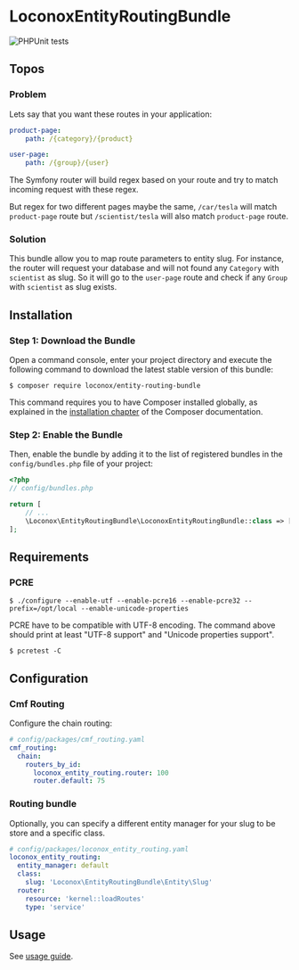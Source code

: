 LoconoxEntityRoutingBundle
==========================

![PHPUnit tests](https://github.com/loconox/EntityRoutingBundle/actions/workflows/php.yml/badge.svg)

Topos
-----

### Problem


Lets say that you want these routes in your application:
```yaml
product-page:
    path: /{category}/{product}

user-page:
    path: /{group}/{user}
```

The Symfony router will build regex based on your route and try to match incoming request with these regex.

But regex for two different pages maybe the same, `/car/tesla` will match `product-page` route but `/scientist/tesla` will also match `product-page` route.

### Solution


This bundle allow you to map route parameters to entity slug. For instance, the router will request your database and will not found any `Category` with `scientist` as slug. So it will go to the `user-page` route and check if any `Group` with `scientist` as slug exists.


Installation
------------

### Step 1: Download the Bundle


Open a command console, enter your project directory and execute the
following command to download the latest stable version of this bundle:

```console
$ composer require loconox/entity-routing-bundle
```

This command requires you to have Composer installed globally, as explained
in the [installation chapter](https://getcomposer.org/doc/00-intro.md)
of the Composer documentation.

### Step 2: Enable the Bundle

Then, enable the bundle by adding it to the list of registered bundles
in the `config/bundles.php` file of your project:

```php
<?php
// config/bundles.php

return [
    // ...
    \Loconox\EntityRoutingBundle\LoconoxEntityRoutingBundle::class => ['all' => true]
];
```

Requirements
------------

### PCRE

    $ ./configure --enable-utf --enable-pcre16 --enable-pcre32 --prefix=/opt/local --enable-unicode-properties

PCRE have to be compatible with UTF-8 encoding.
The command above should print at least "UTF-8 support" and "Unicode properties support".

    $ pcretest -C

Configuration
-------------

### Cmf Routing

Configure the chain routing:

```yaml
# config/packages/cmf_routing.yaml
cmf_routing:
  chain:
    routers_by_id:
      loconox_entity_routing.router: 100
      router.default: 75
```

### Routing bundle

Optionally, you can specify a different entity manager for your slug to be store and a specific class.

```yaml
# config/packages/loconox_entity_routing.yaml
loconox_entity_routing:
  entity_manager: default
  class:
    slug: 'Loconox\EntityRoutingBundle\Entity\Slug'
  router:
    resource: 'kernel::loadRoutes'
    type: 'service'

```

Usage
-----

See [usage guide](Resources/doc/Usage.md).
